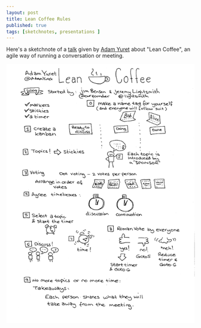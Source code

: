 ```yaml
---
layout: post
title: Lean Coffee Rules
published: true
tags: [sketchnotes, presentations ]
---
```


Here's a sketchnote of a [talk](http://www.infoq.com/presentations/Lean-Coffee) given 
by [Adam Yuret](https://twitter.com/adamyuret) about "Lean Coffee", an agile way of
running a conversation or meeting.

[![Lean Coffee](/img/posts/lean-coffee-rules/lean-coffee-presentation-notes-bw-lofi.png "Lean Coffee")](/img/posts/lean-coffee-rules/lean-coffee-presentation-notes-bw.png)


